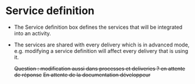 <!--
parent: 'Process Authoring'
created_at: '2012-03-29 16:07:22'
updated_at: '2013-03-13 14:29:49'
authors:
    - 'Jérôme Bogaerts'
tags:
    - 'Process Authoring'
-->

Service definition
==================

-   The Service definition box defines the services that will be integrated into an activity.
-   The services are shared with every delivery which is in advanced mode, e.g. modifying a service definition will affect every delivery that is using it.<br/>

    ~~Question : modification aussi dans processes et deliveries ? en attente de réponse~~
    ~~En attente de la documentation développeur~~


